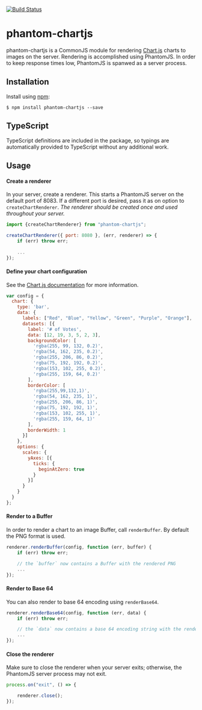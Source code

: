 [![Build Status](https://travis-ci.org/artifacthealth/phantom-chartjs.svg?branch=master)](https://travis-ci.org/artifacthealth/phantom-chartjs)

# phantom-chartjs

phantom-chartjs is a CommonJS module for rendering [Chart.js](https://www.chartjs.org/) charts to images on the server. Rendering is accomplished using PhantomJS. In order 
to keep response times low, PhantomJS is spanwed as a server process.

## Installation

Install using [npm](https://www.npmjs.com/):

```
$ npm install phantom-chartjs --save
```

## TypeScript

TypeScript definitions are included in the package, so typings are automatically provided to TypeScript without any additional work.

## Usage

#### Create a renderer

In your server, create a renderer. This starts a PhantomJS server on the default port of 8083. If a different port is desired, pass it as on option to `createChartRenderer`.
*The renderer should be created once and used throughout your server.*

```javascript
import {createChartRenderer} from "phantom-chartjs";

createChartRenderer({ port: 8080 }, (err, renderer) => {
    if (err) throw err;
    
    ...
});
```

#### Define your chart configuration

See the [Chart.js documentation](https://www.chartjs.org/docs/#chart-configuration) for more information.  

```javascript
var config = {
  chart: {
    type: 'bar',
    data: {
      labels: ["Red", "Blue", "Yellow", "Green", "Purple", "Orange"],
      datasets: [{
        label: '# of Votes',
        data: [12, 19, 3, 5, 2, 3],
        backgroundColor: [
          'rgba(255, 99, 132, 0.2)',
          'rgba(54, 162, 235, 0.2)',
          'rgba(255, 206, 86, 0.2)',
          'rgba(75, 192, 192, 0.2)',
          'rgba(153, 102, 255, 0.2)',
          'rgba(255, 159, 64, 0.2)'
        ],
        borderColor: [
          'rgba(255,99,132,1)',
          'rgba(54, 162, 235, 1)',
          'rgba(255, 206, 86, 1)',
          'rgba(75, 192, 192, 1)',
          'rgba(153, 102, 255, 1)',
          'rgba(255, 159, 64, 1)'
        ],
        borderWidth: 1
      }]
    },
    options: {
      scales: {
        yAxes: [{
          ticks: {
            beginAtZero: true
          }
        }]
      }
    }
  }
};
```

#### Render to a Buffer

In order to render a chart to an image Buffer, call `renderBuffer`. By default the PNG format is used.

```javascript
renderer.renderBuffer(config, function (err, buffer) {
    if (err) throw err;

    // the `buffer` now contains a Buffer with the rendered PNG
    ...
});
```

#### Render to Base 64

You can also render to base 64 encoding using `renderBase64`.

```javascript
renderer.renderBase64(config, function (err, data) {
    if (err) throw err;

    // the `data` now contains a base 64 encoding string with the rendered PNG
    ...
});
```

#### Close the renderer

Make sure to close the renderer when your server exits; otherwise, the PhantomJS server process may not exit.

```javascript
process.on("exit", () => {

    renderer.close();
});
```

